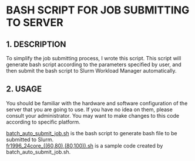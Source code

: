 # BASH SCRIPT FOR JOB SUBMITTING TO SERVER
## 1. DESCRIPTION
To simplify the job submitting process, I wrote this script. This script will generate bash script according to the parameters specified by user, and then submit the bash script to Slurm Workload Manager automatically. 
## 2. USAGE
You should be familiar with the hardware and software configuration of the server that you are going to use. If you have no idea on them, please consult your administrator. You may want to make changes to this code according to specific platform.

[batch_auto_submit_job.sh](bash_script_for_server/batch_auto_submit_job.sh) is the bash script to generate bash file to be submitted to Slurm.  
[fr1996_24core_((60,80),(80,100)).sh](bash_script_for_server/fr1996_24core_((60,80),(80,100)).sh) is a sample code created by batch_auto_submit_job.sh.
